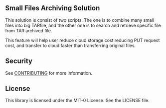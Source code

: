 ## Small Files Archiving Solution
This solution is consist of two scripts. The one is to combine many small files into big TARfile, and the other one is to search and retrieve specific file from TAR archived file.

This feature will help user reduce cloud storage cost reducing PUT request cost, and transfer to cloud faster than transferring original files.


## Security

See [CONTRIBUTING](CONTRIBUTING.md#security-issue-notifications) for more information.

## License

This library is licensed under the MIT-0 License. See the LICENSE file.
